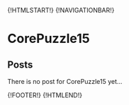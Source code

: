 {!HTMLSTART!}
{!NAVIGATIONBAR!}

# CorePuzzle15 

## Posts

There is no post for CorePuzzle15 yet...

{!FOOTER!}
{!HTMLEND!}

